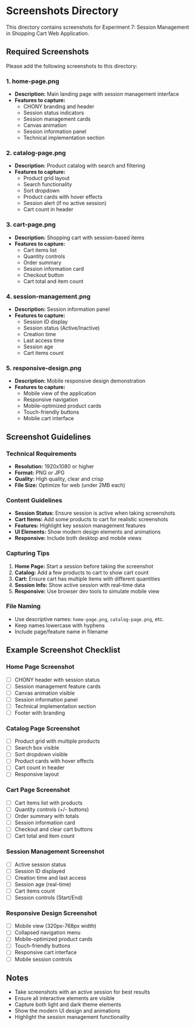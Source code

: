 # Screenshots Directory

This directory contains screenshots for Experiment 7: Session Management in Shopping Cart Web Application.

## Required Screenshots

Please add the following screenshots to this directory:

### 1. home-page.png
- **Description:** Main landing page with session management interface
- **Features to capture:**
  - CHONY branding and header
  - Session status indicators
  - Session management cards
  - Canvas animation
  - Session information panel
  - Technical implementation section

### 2. catalog-page.png
- **Description:** Product catalog with search and filtering
- **Features to capture:**
  - Product grid layout
  - Search functionality
  - Sort dropdown
  - Product cards with hover effects
  - Session alert (if no active session)
  - Cart count in header

### 3. cart-page.png
- **Description:** Shopping cart with session-based items
- **Features to capture:**
  - Cart items list
  - Quantity controls
  - Order summary
  - Session information card
  - Checkout button
  - Cart total and item count

### 4. session-management.png
- **Description:** Session information panel
- **Features to capture:**
  - Session ID display
  - Session status (Active/Inactive)
  - Creation time
  - Last access time
  - Session age
  - Cart items count

### 5. responsive-design.png
- **Description:** Mobile responsive design demonstration
- **Features to capture:**
  - Mobile view of the application
  - Responsive navigation
  - Mobile-optimized product cards
  - Touch-friendly buttons
  - Mobile cart interface

## Screenshot Guidelines

### Technical Requirements
- **Resolution:** 1920x1080 or higher
- **Format:** PNG or JPG
- **Quality:** High quality, clear and crisp
- **File Size:** Optimize for web (under 2MB each)

### Content Guidelines
- **Session Status:** Ensure session is active when taking screenshots
- **Cart Items:** Add some products to cart for realistic screenshots
- **Features:** Highlight key session management features
- **UI Elements:** Show modern design elements and animations
- **Responsive:** Include both desktop and mobile views

### Capturing Tips
1. **Home Page:** Start a session before taking the screenshot
2. **Catalog:** Add a few products to cart to show cart count
3. **Cart:** Ensure cart has multiple items with different quantities
4. **Session Info:** Show active session with real-time data
5. **Responsive:** Use browser dev tools to simulate mobile view

### File Naming
- Use descriptive names: `home-page.png`, `catalog-page.png`, etc.
- Keep names lowercase with hyphens
- Include page/feature name in filename

## Example Screenshot Checklist

### Home Page Screenshot
- [ ] CHONY header with session status
- [ ] Session management feature cards
- [ ] Canvas animation visible
- [ ] Session information panel
- [ ] Technical implementation section
- [ ] Footer with branding

### Catalog Page Screenshot
- [ ] Product grid with multiple products
- [ ] Search box visible
- [ ] Sort dropdown visible
- [ ] Product cards with hover effects
- [ ] Cart count in header
- [ ] Responsive layout

### Cart Page Screenshot
- [ ] Cart items list with products
- [ ] Quantity controls (+/- buttons)
- [ ] Order summary with totals
- [ ] Session information card
- [ ] Checkout and clear cart buttons
- [ ] Cart total and item count

### Session Management Screenshot
- [ ] Active session status
- [ ] Session ID displayed
- [ ] Creation time and last access
- [ ] Session age (real-time)
- [ ] Cart items count
- [ ] Session controls (Start/End)

### Responsive Design Screenshot
- [ ] Mobile view (320px-768px width)
- [ ] Collapsed navigation menu
- [ ] Mobile-optimized product cards
- [ ] Touch-friendly buttons
- [ ] Responsive cart interface
- [ ] Mobile session controls

## Notes
- Take screenshots with an active session for best results
- Ensure all interactive elements are visible
- Capture both light and dark theme elements
- Show the modern UI design and animations
- Highlight the session management functionality 
